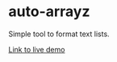 # auto-arrayz
Simple tool to format text lists.

[Link to live demo](http://chazu.arkku.net/misc/auto-arrayz/auto-arrayz.html)



